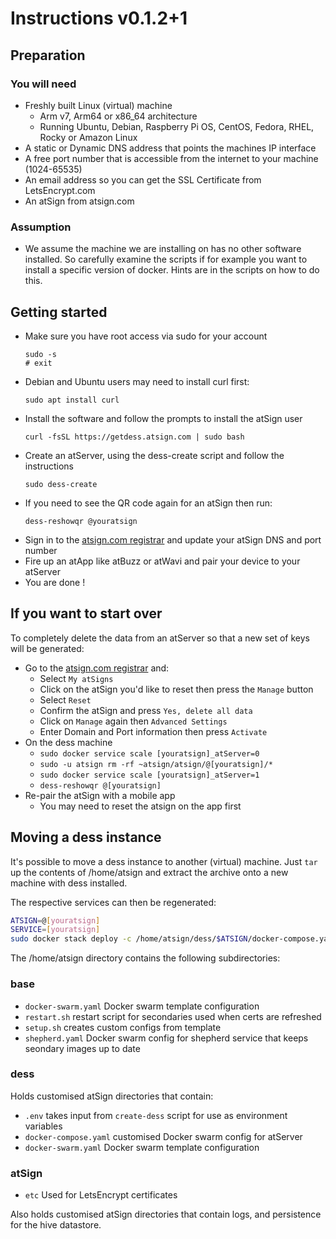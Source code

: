 # Instructions v0.1.2+1

## Preparation
### You will need
- Freshly built Linux (virtual) machine
  - Arm v7, Arm64 or x86_64 architecture
  - Running Ubuntu, Debian, Raspberry Pi OS, CentOS, Fedora, RHEL, Rocky or
   Amazon Linux
- A static or Dynamic DNS address that points the machines IP interface
- A free port number that is accessible from the internet to your machine 
(1024-65535)
- An email address so you can get the SSL Certificate from LetsEncrypt.com
- An atSign from atsign.com

### Assumption
- We assume the machine we are installing on has no other software installed.
So carefully examine the scripts if for example you want to install a
specific version of docker. Hints are in the scripts on how to do this.

## Getting started
- Make sure you have root access via sudo for your account
  ```
  sudo -s
  # exit
  ```
- Debian and Ubuntu users may need to install curl first:
  ```
  sudo apt install curl
  ```
- Install the software and follow the prompts to install the atSign user
  ```
  curl -fsSL https://getdess.atsign.com | sudo bash
  ```
- Create an atServer, using the dess-create script and follow the instructions
  ```
  sudo dess-create
  ```
- If you need to see the QR code again for an atSign then run:
  ```
  dess-reshowqr @youratsign
  ```
- Sign in to the [atsign.com registrar](https://my.atsign.com) and update
your atSign DNS and port number
- Fire up an  atApp like atBuzz or atWavi and pair your device to your atServer
- You are done !

## If you want to start over

To completely delete the data from an atServer so that a new set of keys will
be generated:

- Go to the [atsign.com registrar](https://my.atsign.com) and:
  - Select `My atSigns`
  - Click on the atSign you'd like to reset then press the `Manage` button
  - Select `Reset`
  - Confirm the atSign and press `Yes, delete all data`
  - Click on `Manage` again then `Advanced Settings`
  - Enter Domain and Port information then press `Activate`
- On the dess machine
  - `sudo docker service scale [youratsign]_atServer=0`
  - `sudo -u atsign rm -rf ~atsign/atsign/@[youratsign]/*`
  - `sudo docker service scale [youratsign]_atServer=1`
  - `dess-reshowqr @[youratsign]`
- Re-pair the atSign with a mobile app
  - You may need to reset the atsign on the app first

## Moving a dess instance

It's possible to move a dess instance to another (virtual) machine.
Just `tar` up the contents of /home/atsign and extract the archive
onto a new machine with dess installed.

The respective services can then be regenerated:

```bash
ATSIGN=@[youratsign]
SERVICE=[youratsign]
sudo docker stack deploy -c /home/atsign/dess/$ATSIGN/docker-compose.yaml $SERVICE
```

The /home/atsign directory contains the following subdirectories:

### base

- `docker-swarm.yaml` Docker swarm template configuration
- `restart.sh` restart script for secondaries used when certs are refreshed
- `setup.sh` creates custom configs from template
- `shepherd.yaml` Docker swarm config for shepherd service that keeps
seondary images up to date

### dess

Holds customised atSign directories that contain:

- `.env` takes input from `create-dess` script for use as environment variables
- `docker-compose.yaml` customised Docker swarm config for atServer
- `docker-swarm.yaml` Docker swarm template configuration

### atSign

- `etc` Used for LetsEncrypt certificates

Also holds customised atSign directories that contain logs, and persistence for
the hive datastore.
